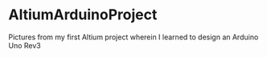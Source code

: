# AltiumArduinoProject
Pictures from my first Altium project wherein I learned to design an Arduino Uno Rev3

